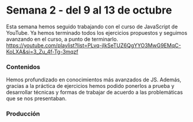 # Semana 2 - del 9 al 13 de octubre
Esta semana hemos seguido trabajando con el curso de JavaScript de YouTube. Ya hemos terminado todos los ejercicios propuestos y seguimos avanzando en el curso, a punto de terminarlo.<br>
https://youtube.com/playlist?list=PLvq-jIkSeTUZ6QgYYO3MwG9EMqC-KoLXA&si=3_Zu_4f-Tg-3mqzf
### Contenidos
Hemos profundizado en conocimientos más avanzados de JS. Además, gracias a la práctica de ejercicios hemos podido ponerlos a prueba y desarrollar técnicas y formas de trabajar de acuerdo a las problemáticas que se nos presentaban.


### Producción

